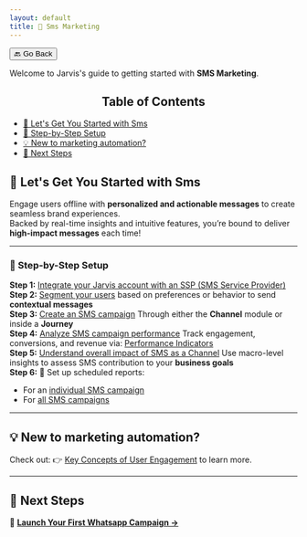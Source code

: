 ```yaml
---
layout: default
title: 💬 Sms Marketing
---
```


<button onclick="window.history.back()">🔙 Go Back</button>

Welcome to Jarvis's guide to getting started with **SMS Marketing**.

<aside class="toc">
  <h2 style="text-align: center;">Table of Contents</h2>
  <ul>
    <li><a href="#-lets-get-you-started-with-sms">🚀 Let's Get You Started with Sms</a></li>
    <li><a href="#-step-by-step-setup">📌 Step-by-Step Setup</a></li>
    <li><a href="#-new-to-marketing-automation">💡 New to marketing automation?</a></li>
    <li><a href="#-next-steps">🚀 Next Steps</a></li>
  </ul>
</aside>


## 🚀 Let's Get You Started with Sms

Engage users offline with **personalized and actionable messages** to create seamless brand experiences.  
Backed by real-time insights and intuitive features, you’re bound to deliver **high-impact messages** each time!

---

### 📌 Step-by-Step Setup

**Step 1:** [Integrate your Jarvis account with an SSP (SMS Service Provider)](./smsconfiguration)<br>
**Step 2:** [Segment your users](segments.html) based on preferences or behavior to send **contextual messages**<br>
**Step 3:** [Create an SMS campaign](creating-sms-campaigns.md) Through either the **Channel** module or inside a **Journey**<br>
**Step 4:** [Analyze SMS campaign performance](analyzing-sms-campaigns.html) Track engagement, conversions, and revenue via: [Performance Indicators](channel-campaign-performance-metrics.html#section-sms)<br>
**Step 5:** [Understand overall impact of SMS as a Channel](analyzing-sms-overview.html) Use macro-level insights to assess SMS contribution to your **business goals**<br>
**Step 6:**  📩 Set up scheduled reports:

- For an [individual SMS campaign](analyzing-sms-campaigns.html#section-schedule-a-report)
- For [all SMS campaigns](schedule-reports.html#section-how-to-schedule-channel-reports)

---

## 💡 **New to marketing automation?** 

Check out: 👉 [Key Concepts of User Engagement](user-engagement.html) to learn more.

---

## 🚀 Next Steps

🎯 **[Launch Your First Whatsapp Campaign →](./campaigns-whatsapp.html)**
